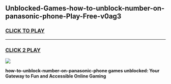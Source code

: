 
## Unblocked-Games-how-to-unblock-number-on-panasonic-phone-Play-Free-v0ag3
<h3>
<a href="https://premium76.site?title=how-to-unblock-number-on-panasonic-phone&ref=18A1">CLICK TO PLAY</a></h3>
<hr>

<h3>
<a href="https://premium76.site?title=how-to-unblock-number-on-panasonic-phone&ref=18A1">CLICK 2 PLAY</a>
  
</h3>

<a href="https://premium76.site?title=how-to-unblock-number-on-panasonic-phone&ref=18A1"><img src="https://clearcache.store/games.png"></a>


**how-to-unblock-number-on-panasonic-phone games unblocked: Your Gateway to Fun and Accessible Online Gaming**

